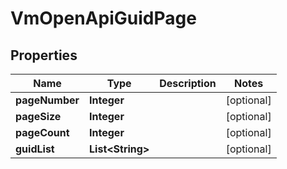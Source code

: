
# VmOpenApiGuidPage

## Properties
Name | Type | Description | Notes
------------ | ------------- | ------------- | -------------
**pageNumber** | **Integer** |  |  [optional]
**pageSize** | **Integer** |  |  [optional]
**pageCount** | **Integer** |  |  [optional]
**guidList** | **List&lt;String&gt;** |  |  [optional]



